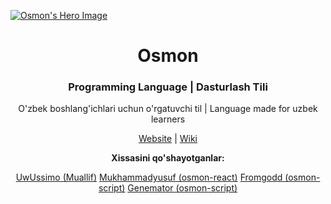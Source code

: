 <a href="https://osmon.dev"><img src="./profile/banners.png" alt="Osmon's Hero Image"></a>

<p align="center"><h1 align="center">Osmon</h1></p>

<p align="center"><h3 align="center">Programming Language | Dasturlash Tili</h3></p>

<p align="center">O'zbek boshlang'ichlari uchun o'rgatuvchi til | Language made for uzbek learners</p>

<p align="center"><a href="https://osmon.dev">Website</a> | <a href="https://wiki.osmon.dev">Wiki</a></p>

<p align="center"><b align="center">Xissasini qo'shayotganlar:</b></p>

<p align="center"><a href="https://uwussi.moe">UwUssimo (Muallif)</a> <a href="https://github.com/MrAbdurakhimov">Mukhammadyusuf (osmon-react)</a> <a href="https://github.com/saidofficial">Fromgodd (osmon-script)</a> <a href="https://github.com/genemators">Genemator (osmon-script)</a></p>
